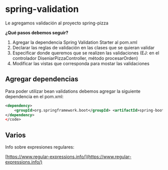 # spring-validation
Le agregamos validación al proyecto spring-pizza

**¿Qué pasos debemos seguir?**

<ol>
	<li>Agregar la dependencia Spring Validation Starter al pom.xml</>
	<li>Declarar las reglas de validación en las clases que se quieran validar </li>
	<li>Especificar donde queremos que se realizen las validaciones (EJ: en el controlador DiseniarPizzaController, método procesarOrden)
	<li>Modificar las vistas que corresponda para mostar las validaciones</li>
	
</ol>

## Agregar dependencias

Para poder utilizar bean validations debemos agregar la siguiente dependencia en el pom.xml:


```xml
<dependency>
	<groupId>org.springframework.boot</groupId> <artifactId>spring-boot-starter-validation</artifactId>
</dependency>
</code>
```

## Varios

Info sobre expresiones regulares:

[https://www.regular-expressions.info/](https://www.regular-expressions.info/)

